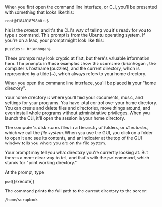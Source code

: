 
When you first open the command line interface, or CLI, you'll be presented with something that looks like this:

~~~
root@d184018798b0:~$
~~~

his is the *prompt*, and it's the CLI's way of telling you it's ready for you to type a command. This prompt is from the Ubuntu operating system. If you're on a Mac, your prompt might look like this:


~~~
puzzles:~ brianhogan$
~~~

These prompts may look cryptic at first, but there's valuable information here. The prompts in these examples show the username (brianhogan), the computer's hostname (puzzles), and the current directory, which is represented by a tilde (~), which always refers to your home directory.


When you open the command line interface, you'll be placed in your "home directory".


Your home directory is where you'll find your documents, music, and settings for your programs. You have total control over your home directory. You can create and delete files and directories, move things around, and even install whole programs without administrative privileges. When you launch the CLI, it'll open the session in your home directory.

The computer's disk stores files in a hierarchy of folders, or *directories*, which we call the *file system*.  When you use the GUI, you click on a folder to open it and see its contents, and an indicator at the top of the GUI window tells you where you are on the file system.

Your prompt may tell you what directory you're currently looking at. But there's a more clear way to tell, and that's with the `pwd` command, which stands for "print working directory."

At the prompt, type

`pwd`{{execute}}


The command prints the full path to the current directory to the screen:


```
/home/scrapbook
```


